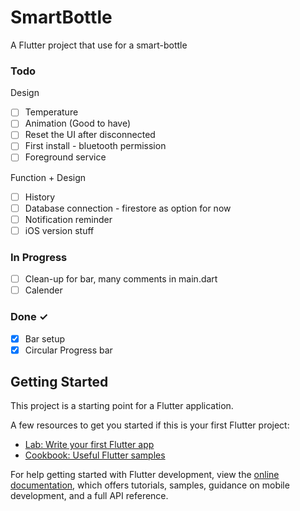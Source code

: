 # SmartBottle

A Flutter project that use for a smart-bottle 

### Todo
Design
- [ ] Temperature
- [ ] Animation (Good to have)
- [ ] Reset the UI after disconnected
- [ ] First install - bluetooth permission
- [ ] Foreground service 

Function + Design
- [ ] History
- [ ] Database connection - firestore as option for now
- [ ] Notification reminder  
- [ ] iOS version stuff

### In Progress
- [ ] Clean-up for bar, many comments in main.dart   
- [ ] Calender

### Done ✓
- [x] Bar setup
- [x] Circular Progress bar

## Getting Started

This project is a starting point for a Flutter application.

A few resources to get you started if this is your first Flutter project:

- [Lab: Write your first Flutter app](https://docs.flutter.dev/get-started/codelab)
- [Cookbook: Useful Flutter samples](https://docs.flutter.dev/cookbook)

For help getting started with Flutter development, view the
[online documentation](https://docs.flutter.dev/), which offers tutorials,
samples, guidance on mobile development, and a full API reference.
